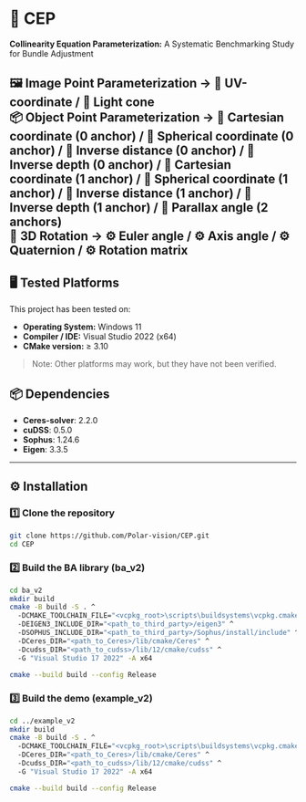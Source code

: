 # 🚀 CEP
**Collinearity Equation Parameterization:** A Systematic Benchmarking Study for Bundle Adjustment  

🖼️ Image Point Parameterization → 🔹 UV-coordinate / 🔹 Light cone  
📦 Object Point Parameterization → 🔹 Cartesian coordinate (0 anchor) / 🔹 Spherical coordinate (0 anchor) / 🔹 Inverse distance (0 anchor) / 🔹 Inverse depth (0 anchor) / 🔹 Cartesian coordinate (1 anchor) / 🔹 Spherical coordinate (1 anchor) / 🔹 Inverse distance (1 anchor) / 🔹 Inverse depth (1 anchor) / 🔹 Parallax angle (2 anchors)  
🔄 3D Rotation → ⚙️ Euler angle / ⚙️ Axis angle / ⚙️ Quaternion / ⚙️ Rotation matrix  
---

## 🖥 Tested Platforms
This project has been tested on:

- **Operating System:** Windows 11  
- **Compiler / IDE:** Visual Studio 2022 (x64)  
- **CMake version:** ≥ 3.10  

> Note: Other platforms may work, but they have not been verified.


## 📦 Dependencies
- **Ceres-solver**: 2.2.0  
- **cuDSS**: 0.5.0  
- **Sophus**: 1.24.6  
- **Eigen**: 3.3.5  

---

## ⚙️ Installation

### 1️⃣ Clone the repository
```bash
git clone https://github.com/Polar-vision/CEP.git
cd CEP
```

### 2️⃣ Build the BA library (ba_v2)
```bash
cd ba_v2
mkdir build
cmake -B build -S . ^
  -DCMAKE_TOOLCHAIN_FILE="<vcpkg_root>\scripts\buildsystems\vcpkg.cmake" ^
  -DEIGEN3_INCLUDE_DIR="<path_to_third_party>/eigen3" ^
  -DSOPHUS_INCLUDE_DIR="<path_to_third_party>/Sophus/install/include" ^
  -DCeres_DIR="<path_to_Ceres>/lib/cmake/Ceres" ^
  -Dcudss_DIR="<path_to_cudss>/lib/12/cmake/cudss" ^
  -G "Visual Studio 17 2022" -A x64

cmake --build build --config Release
```

### 3️⃣ Build the demo (example_v2)
```bash
cd ../example_v2
mkdir build
cmake -B build -S . ^
  -DCMAKE_TOOLCHAIN_FILE="<vcpkg_root>\scripts\buildsystems\vcpkg.cmake" ^
  -DCeres_DIR="<path_to_Ceres>/lib/cmake/Ceres" ^
  -Dcudss_DIR="<path_to_cudss>/lib/12/cmake/cudss" ^
  -G "Visual Studio 17 2022" -A x64

cmake --build build --config Release
```

